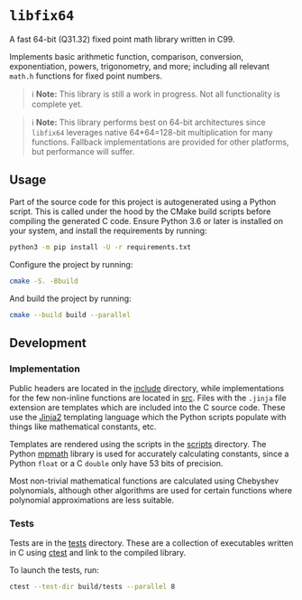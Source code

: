 # `libfix64`

A fast 64-bit (Q31.32) fixed point math library written in C99.

Implements basic arithmetic function, comparison, conversion, exponentiation, powers, trigonometry,
and more; including all relevant `math.h` functions for fixed point numbers.

> :information_source: **Note:** This library is still a work in progress. Not all functionality
> is complete yet.

> :information_source: **Note:** This library performs best on 64-bit architectures since
> `libfix64` leverages native 64*64=128-bit multiplication for many functions.
> Fallback implementations are provided for other platforms, but performance will suffer.

## Usage

Part of the source code for this project is autogenerated using a Python script.
This is called under the hood by the CMake build scripts before compiling the generated C code.
Ensure Python 3.6 or later is installed on your system, and install the requirements by running:

~~~sh
python3 -m pip install -U -r requirements.txt
~~~

Configure the project by running:

~~~sh
cmake -S. -Bbuild
~~~

And build the project by running:

~~~sh
cmake --build build --parallel
~~~

## Development

### Implementation

Public headers are located in the [include](include) directory,
while implementations for the few non-inline functions are located in [src](src).
Files with the `.jinja` file extension are templates which are included into the C source code.
These use the [Jinja2] templating language which the Python scripts populate
with things like mathematical constants, etc.

Templates are rendered using the scripts in the [scripts](scripts) directory.
The Python [mpmath] library is used for accurately calculating constants,
since a Python `float` or a C `double` only have 53 bits of precision.

Most non-trivial mathematical functions are calculated using Chebyshev polynomials, although other
algorithms are used for certain functions where polynomial approximations are less suitable.

### Tests

Tests are in the [tests](tests) directory.
These are a collection of executables written in C using [ctest] and link to the compiled library.

To launch the tests, run:

~~~sh
ctest --test-dir build/tests --parallel 8
~~~

[jinja2]: https://palletsprojects.com/p/jinja/
[mpmath]: https://mpmath.org/
[ctest]: https://cmake.org/cmake/help/latest/manual/ctest.1.html
